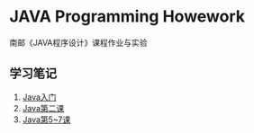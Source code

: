 # JAVA Programming Howework
南邮《JAVA程序设计》课程作业与实验

## 学习笔记

1. [Java入门](notes/Java入门.md)
2. [Java第二课](notes/JAVA第二课.md)
3. [Java第5~7课](notes/Java第5~7章.md)